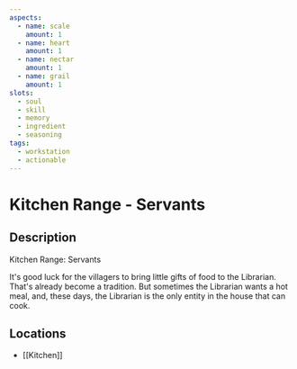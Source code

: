 ```yaml
---
aspects: 
  - name: scale
    amount: 1
  - name: heart
    amount: 1
  - name: nectar
    amount: 1
  - name: grail
    amount: 1
slots:
  - soul
  - skill
  - memory
  - ingredient
  - seasoning
tags:
  - workstation
  - actionable
---
```


# Kitchen Range - Servants

## Description
Kitchen Range: Servants

It's good luck for the villagers to bring little gifts of food to the Librarian. That's already become a tradition. But sometimes the Librarian wants a hot meal, and, these days, the Librarian is the only entity in the house that can cook.
## Locations
- [[Kitchen]]